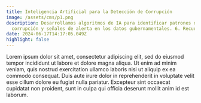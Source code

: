 ```yaml
---
title: Inteligencia Artificial para la Detección de Corrupción
image: /assets/cms/p1.png
description: Desarrollamos algoritmos de IA para identificar patrones de
  corrupción y señales de alerta en los datos gubernamentales. 6. Recursos
date: 2024-06-17T14:17:05.049Z
highlight: false
---
```

<!--StartFragment-->

Lorem ipsum dolor sit amet, consectetur adipiscing elit, sed do eiusmod tempor incididunt ut labore et dolore magna aliqua. Ut enim ad minim veniam, quis nostrud exercitation ullamco laboris nisi ut aliquip ex ea commodo consequat. Duis aute irure dolor in reprehenderit in voluptate velit esse cillum dolore eu fugiat nulla pariatur. Excepteur sint occaecat cupidatat non proident, sunt in culpa qui officia deserunt mollit anim id est laborum.

<!--EndFragment-->